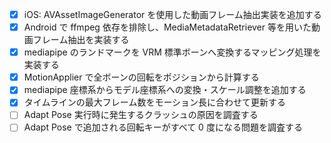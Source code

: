  - [x] iOS: AVAssetImageGenerator を使用した動画フレーム抽出実装を追加する
- [x] Android で ffmpeg 依存を排除し、MediaMetadataRetriever 等を用いた動画フレーム抽出を実装する
- [x] mediapipe のランドマークを VRM 標準ボーンへ変換するマッピング処理を実装する
- [x] MotionApplier で全ボーンの回転をポジションから計算する
 - [x] mediapipe 座標系からモデル座標系への変換・スケール調整を追加する
- [x] タイムラインの最大フレーム数をモーション長に合わせて更新する
- [ ] Adapt Pose 実行時に発生するクラッシュの原因を調査する
- [ ] Adapt Pose で追加される回転キーがすべて 0 度になる問題を調査する
